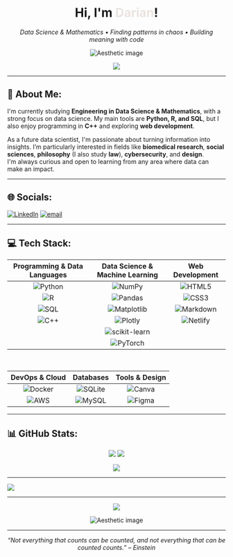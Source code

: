 <h1 align="center">Hi, I'm <span style="color:#EBE4E0;">Darian</span>!</h1>

<p align="center">
  <em>Data Science & Mathematics • Finding patterns in chaos • Building meaning with code</em>
</p>

<p align="center">
  <img src="https://64.media.tumblr.com/0448230ea0add49001a84accde416a0e/804a182a7ca8e6a2-cc/s1280x1920/779d63a7df6d34d6dddee1065a4d80f35a915eb9.pnj" alt="Aesthetic image" />
</p>

<p align="center">
  <img src="https://64.media.tumblr.com/524d1b96add71d3d1543c24d01bd545c/804a182a7ca8e6a2-89/s2048x3072/cdb3a31ddefa0bb3761c76a92a13ce215105d760.pnj" />
</p>

---

## 💫 About Me:
I'm currently studying **Engineering in Data Science & Mathematics**, with a strong focus on data science. My main tools are **Python, R, and SQL**, but I also enjoy programming in **C++** and exploring **web development**.

As a future data scientist, I'm passionate about turning information into insights. I’m particularly interested in fields like **biomedical research**, **social sciences**, **philosophy** (I also study **law**), **cybersecurity**, and **design**.  
I'm always curious and open to learning from any area where data can make an impact.

---

## 🌐 Socials:
[![LinkedIn](https://img.shields.io/badge/LinkedIn-%230077B5.svg?logo=linkedin&logoColor=white)](https://linkedin.com/in/kiradarian) [![email](https://img.shields.io/badge/Email-D14836?logo=gmail&logoColor=white)](mailto:kiradarian2005@gmail.com) 

---

## 💻 Tech Stack:

| **Programming & Data Languages** | **Data Science & Machine Learning** | **Web Development** |
|:-------------------------------:|:----------------------------------:|:-------------------:|
| ![Python](https://img.shields.io/badge/python-3670A0?style=flat&logo=python&logoColor=ffdd54) | ![NumPy](https://img.shields.io/badge/numpy-%23013243.svg?style=flat&logo=numpy&logoColor=white) | ![HTML5](https://img.shields.io/badge/html5-%23E34F26.svg?style=flat&logo=html5&logoColor=white) |
| ![R](https://img.shields.io/badge/r-%23276DC3.svg?style=flat&logo=r&logoColor=white) | ![Pandas](https://img.shields.io/badge/pandas-%23150458.svg?style=flat&logo=pandas&logoColor=white) | ![CSS3](https://img.shields.io/badge/css3-%231572B6.svg?style=flat&logo=css3&logoColor=white) |
| ![SQL](https://img.shields.io/badge/sql-%2307405e.svg?style=flat&logo=sqlite&logoColor=white) | ![Matplotlib](https://img.shields.io/badge/Matplotlib-%23ffffff.svg?style=flat&logo=Matplotlib&logoColor=black) | ![Markdown](https://img.shields.io/badge/markdown-%23000000.svg?style=flat&logo=markdown&logoColor=white) |
| ![C++](https://img.shields.io/badge/c++-%2300599C.svg?style=flat&logo=c%2B%2B&logoColor=white) | ![Plotly](https://img.shields.io/badge/Plotly-%233F4F75.svg?style=flat&logo=plotly&logoColor=white) | ![Netlify](https://img.shields.io/badge/netlify-%23000000.svg?style=flat&logo=netlify&logoColor=#00C7B7) |
|                                 | ![scikit-learn](https://img.shields.io/badge/scikit--learn-%23F7931E.svg?style=flat&logo=scikit-learn&logoColor=white) | |
|                                 | ![PyTorch](https://img.shields.io/badge/PyTorch-%23EE4C2C.svg?style=flat&logo=PyTorch&logoColor=white) | |

<br>

| **DevOps & Cloud** | **Databases** | **Tools & Design** |
|:------------------:|:-------------:|:------------------:|
| ![Docker](https://img.shields.io/badge/docker-%230db7ed.svg?style=flat&logo=docker&logoColor=white) | ![SQLite](https://img.shields.io/badge/sqlite-%2307405e.svg?style=flat&logo=sqlite&logoColor=white) | ![Canva](https://img.shields.io/badge/Canva-%2300C4CC.svg?style=flat&logo=Canva&logoColor=white) |
| ![AWS](https://img.shields.io/badge/AWS-%23FF9900.svg?style=flat&logo=amazon-aws&logoColor=white) | ![MySQL](https://img.shields.io/badge/mysql-4479A1.svg?style=flat&logo=mysql&logoColor=white) | ![Figma](https://img.shields.io/badge/figma-%23F24E1E.svg?style=flat&logo=figma&logoColor=white) |

---

## 📊 GitHub Stats:

<p align="center">
  <img src="https://github-readme-stats.vercel.app/api?username=orqu1deas&theme=prussian&hide_border=false&include_all_commits=false&count_private=false" />
  <img src="https://nirzak-streak-stats.vercel.app/?user=orqu1deas&theme=prussian&hide_border=false" />
</p>

<p align="center">
  <img src="https://github-readme-stats.vercel.app/api/top-langs/?username=orqu1deas&theme=prussian&hide_border=false&include_all_commits=false&count_private=false&layout=compact" />
</p>

---
[![](https://visitcount.itsvg.in/api?id=orqu1deas&icon=0&color=0)](https://visitcount.itsvg.in)

<!-- Proudly created with GPRM ( https://gprm.itsvg.in ) -->

---

<p align="center">
  <img src="https://64.media.tumblr.com/b20b1ea33b7deff1b825899293fda8aa/804a182a7ca8e6a2-ce/s2048x3072/36b1c9146e148eff32a7bebf0b78e8653d74e1a3.pnj" />
</p>

<p align="center">
  <img src="https://64.media.tumblr.com/02b15324cc5fd6dea96a1395dc58e950/804a182a7ca8e6a2-cb/s1280x1920/b07e0fe8bf8f6be70f5a7c4b9bf1a5beb2a242d7.pnj" alt="Aesthetic image" />
</p>

---

<p align="center"><em>“Not everything that counts can be counted, and not everything that can be counted counts.” – Einstein</em></p>
